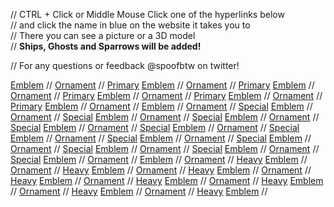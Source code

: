 // CTRL + Click or Middle Mouse Click one of the hyperlinks below    
// and click the name in blue on the website it takes you to   
// There you can see a picture or a 3D model    
// **Ships, Ghosts and Sparrows will be added!**

// For any questions or feedback @spoofbtw on twitter!

[Emblem](https://www.light.gg/db/compare/227400) //  [Ornament](https://www.light.gg/db/compare/227113) // [Primary](https://www.light.gg/db/compare/227355)
[Emblem](https://www.light.gg/db/compare/227401) //  [Ornament](https://www.light.gg/db/compare/227156) // [Primary](https://www.light.gg/db/compare/227365)
[Emblem](https://www.light.gg/db/compare/227402) //  [Ornament](https://www.light.gg/db/compare/227157) // [Primary](https://www.light.gg/db/compare/227368)
[Emblem](https://www.light.gg/db/compare/227403) //  [Ornament](https://www.light.gg/db/compare/227176) // [Primary](https://www.light.gg/db/compare/227369)
[Emblem](https://www.light.gg/db/compare/227404) //  [Ornament](https://www.light.gg/db/compare/227185) // [Primary](https://www.light.gg/db/compare/227378)
[Emblem](https://www.light.gg/db/compare/227405) //  [Ornament](https://www.light.gg/db/compare/227204) // 
[Emblem](https://www.light.gg/db/compare/227406) //  [Ornament](https://www.light.gg/db/compare/227225) // [Special](https://www.light.gg/db/compare/227116)
[Emblem](https://www.light.gg/db/compare/227407) //  [Ornament](https://www.light.gg/db/compare/227249) // [Special](https://www.light.gg/db/compare/227134)
[Emblem](https://www.light.gg/db/compare/227408) //  [Ornament](https://www.light.gg/db/compare/227250) // [Special](https://www.light.gg/db/compare/227142)
[Emblem](https://www.light.gg/db/compare/227409) //  [Ornament](https://www.light.gg/db/compare/227254) // [Special](https://www.light.gg/db/compare/227171)
[Emblem](https://www.light.gg/db/compare/227413) //  [Ornament](https://www.light.gg/db/compare/227255) // [Special](https://www.light.gg/db/compare/227294)
[Emblem](https://www.light.gg/db/compare/227414) //  [Ornament](https://www.light.gg/db/compare/227256) // [Special](https://www.light.gg/db/compare/227296)
[Emblem](https://www.light.gg/db/compare/227415) //  [Ornament](https://www.light.gg/db/compare/227257) // [Special](https://www.light.gg/db/compare/227338)
[Emblem](https://www.light.gg/db/compare/227416) //  [Ornament](https://www.light.gg/db/compare/227258) // [Special](https://www.light.gg/db/compare/227341)
[Emblem](https://www.light.gg/db/compare/227417) //  [Ornament](https://www.light.gg/db/compare/227259) // [Special](https://www.light.gg/db/compare/227451)
[Emblem](https://www.light.gg/db/compare/227418) //  [Ornament](https://www.light.gg/db/compare/227286) // [Special](https://www.light.gg/db/compare/227549)
[Emblem](https://www.light.gg/db/compare/227419) //  [Ornament](https://www.light.gg/db/compare/227287) // [Special](https://www.light.gg/db/compare/227552)
[Emblem](https://www.light.gg/db/compare/227420) //  [Ornament](https://www.light.gg/db/compare/227300) // 
[Emblem](https://www.light.gg/db/compare/227575) //  [Ornament](https://www.light.gg/db/compare/227323) // [Heavy](https://www.light.gg/db/compare/227260)
[Emblem](https://www.light.gg/db/compare/227576) //  [Ornament](https://www.light.gg/db/compare/227337) // [Heavy](https://www.light.gg/db/compare/227266)
[Emblem](https://www.light.gg/db/compare/227577) //  [Ornament](https://www.light.gg/db/compare/227357) // [Heavy](https://www.light.gg/db/compare/227310)
[Emblem](https://www.light.gg/db/compare/227578) //  [Ornament](https://www.light.gg/db/compare/227373) // [Heavy](https://www.light.gg/db/compare/227391)
[Emblem](https://www.light.gg/db/compare/227579) //  [Ornament](https://www.light.gg/db/compare/227422) // [Heavy](https://www.light.gg/db/compare/227393)
[Emblem](https://www.light.gg/db/compare/227580) //  [Ornament](https://www.light.gg/db/compare/227446) // [Heavy](https://www.light.gg/db/compare/227494)
[Emblem](https://www.light.gg/db/compare/227581) //  [Ornament](https://www.light.gg/db/compare/227454) // [Heavy](https://www.light.gg/db/compare/227132)
[Emblem](https://www.light.gg/db/compare/227582) //  [Ornament](https://www.light.gg/db/compare/227493) // [Heavy](https://www.light.gg/db/compare/227138)
[Emblem](https://www.light.gg/db/compare/227583) //
